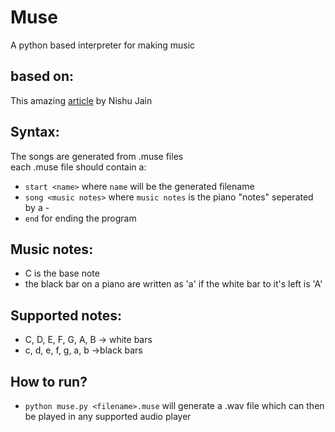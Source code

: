 # Muse
A python based interpreter for making music

## based on:
This amazing [article](https://towardsdatascience.com/mathematics-of-music-in-python-b7d838c84f72) by Nishu Jain

## Syntax:
The songs are generated from .muse files<br>
each .muse file should contain a:
- `start <name>` where `name` will be the generated filename
- `song <music notes>` where `music notes` is the piano "notes" seperated by a -
- `end` for ending the program

## Music notes:
- C is the base note
- the black bar on a piano are written as 'a' if the white bar to it's left is 'A'

## Supported notes:
- C, D, E, F, G, A, B -> white bars
- c, d, e, f, g, a, b ->black bars

## How to run?
- `python muse.py <filename>.muse` will generate a .wav file which can then be played in any supported audio player

